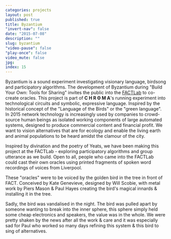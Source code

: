 ```yaml
---
categories: projects
layout: post
published: true
title: Byzantium
"invert-nav": false
date: "2015-07-08"
description: ""
slug: byzantium
"video-pause": false
"play-once": false
video_mute: false
jpg: 
index: 15
---
```


Byzantium is a sound experiment investigating visionary language, birdsong and participatory algorithms. The development of Byzantium during "Build Your Own: Tools for Sharing" invites the public into the [FACTLab](http://www.fact.co.uk/projects/factlab.aspx) to co-create oracles. This project is part of <b>C H R Θ M A</b>'s running experiment into technological circuits and symbolic, expressive language. Inspired by the historical concept of the "Language of the Birds" or the "green language". In 2015 network technology is increasingly used by companies to crowd-source human beings as isolated working components of large automated systems, designed to produce commercial content and financial profit. We want to vision alternatives that are for ecology and enable the living earth and animal populations to be heard amidst the clamour of the city. 

Inspired by divination and the poetry of Yeats, we have been making this project at the FACTLab - exploring participatory algorithms and group utterance as we build. Open to all, people who came into the FACTLab could cast their own oracles using printed fragments of spoken word recordings of voices from Liverpool. 

These "oracles" were to be voiced by the golden bird in the tree in front of FACT. Conceived by Kate Genevieve, designed by Will Scobie, with metal work by Piers Mason & Paul Hayes creating the bird's magical innards & installing it in the tree.

Sadly, the bird was vandalised in the night. The bird was pulled apart by someone wanting to break into the inner sphere, this sphere simply held some cheap electronics and speakers, the value was in the whole. We were pretty shaken by the news after all the work & care and it was especially sad for Paul who worked so many days refining this system &amp; this bird to sing of alternatives.